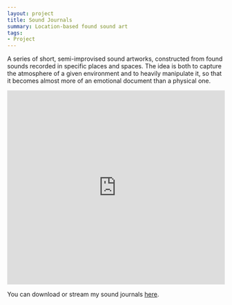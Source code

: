 ```yaml
---
layout: project
title: Sound Journals
summary: Location-based found sound art
tags:
- Project
---
```


A series of short, semi-improvised sound artworks, constructed from found sounds recorded in specific places and spaces. The idea is both to capture the atmosphere of a given environment and to heavily manipulate it, so that it becomes almost more of an emotional document than a physical one.

<center><iframe width="100%" height="450" scrolling="no" frameborder="no" src="https://w.soundcloud.com/player/?url=https%3A//api.soundcloud.com/playlists/177260435&amp;color=ff5500&amp;auto_play=false&amp;hide_related=false&amp;show_comments=true&amp;show_user=true&amp;show_reposts=false"></iframe></center>

You can download or stream my sound journals <a href="http://deerful.audio/sets/sound-journals">here</a>.